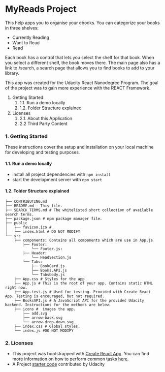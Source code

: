 # MyReads Project

This help apps you to organise your ebooks. You can categorize your books in three shelves:
* Currently Reading
* Want to Read
* Read
  
Each book has a control that lets you select the shelf for that book. When you select a different shelf, the book moves there.
The main page also has a link to /search, a search page that allows you to find books to add to your library.
  

This app was created for the Udacity React Nanodegree Program. The goal of the project was to gain more experience with the REACT Framework.

1. Getting Started
    1) 1.1. Run a demo locally
    1) 1.2. Folder Structure explained
2. Licenses
    1) 2.1. About this Application
    2) 2.2 Third Party Content

### 1. Getting Started
These instructions cover the setup and installation on your local machine for developing and testing purposes.
#### 1.1. Run a demo locally
* install all project dependencies with `npm install`
* start the development server with `npm start`
#### 1.2. Folder Structure explained
```
├── CONTRIBUTING.md
├── README.md - This file.
├── SEARCH_TERMS.md # The whitelisted short collection of available search terms.
├── package.json # npm package manager file.
├── public
│   ├── favicon.ico # 
│   └── index.html # DO NOT MODIFY
└── src
    ├── components: Contains all components which are use in App.js
        ├── Footer: 
            └── Footer.js: 
        ├── Header:
            └── HeadSection.js
        └── Tabs: 
            ├── BookCard.js
            ├── Books.API.js
            └── Tabsbody.js
    ├── App.css # Styles for the app
    ├── App.js # This is the root of your app. Contains static HTML right now.
    ├── App.test.js # Used for testing. Provided with Create React App. Testing is encouraged, but not required.
    ├── BooksAPI.js # A JavaScript API for the provided Udacity backend. Instructions for the methods are below.
    ├── icons #  images the app.
        ├── add.svg
        ├── arrow-back.svg
        └── arrow-drop-down.svg
    ├── index.css # Global styles.
    └── index.js #DO NOT MODIFY
```
### 2. Licenses
* This project was bootstrapped with [Create React App](https://github.com/facebookincubator/create-react-app). You can find more information on how to perform common tasks [here](https://github.com/facebookincubator/create-react-app/blob/master/packages/react-scripts/template/README.md).
* A Project [starter code](https://github.com/udacity/reactnd-project-myreads-starter) contributed by Udacity
